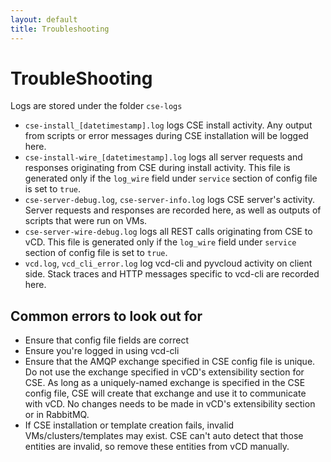 ```yaml
---
layout: default
title: Troubleshooting
---
```

# TroubleShooting

Logs are stored under the folder `cse-logs`

* `cse-install_[datetimestamp].log` logs CSE install activity. Any output from
scripts or error messages during CSE installation will be logged here.
* `cse-install-wire_[datetimestamp].log` logs all server requests and responses
originating from CSE during install activity. This file is generated only if
the `log_wire` field under `service` section of config file is set to `true`.
* `cse-server-debug.log`, `cse-server-info.log` logs CSE server's activity.
Server requests and responses are recorded here, as well as outputs of scripts
that were run on VMs.
* `cse-server-wire-debug.log` logs all REST calls originating from CSE to vCD.
This file is generated only if the `log_wire` field under `service` section of
config file is set to `true`.
* `vcd.log`, `vcd_cli_error.log` log vcd-cli and pyvcloud activity on client
side. Stack traces and HTTP messages specific to vcd-cli are recorded here.

## Common errors to look out for

* Ensure that config file fields are correct
* Ensure you're logged in using vcd-cli
* Ensure that the AMQP exchange specified in CSE config file is unique. Do not use the exchange specified in vCD's extensibility section for CSE. As long as a uniquely-named exchange is specified in the CSE config file, CSE will create that exchange and use it to communicate with vCD. No changes needs to be made in vCD's extensibility section or in RabbitMQ.
* If CSE installation or template creation fails, invalid VMs/clusters/templates may exist. CSE can't auto detect that those entities are invalid, so remove these entities from vCD manually.
